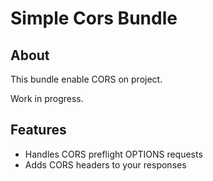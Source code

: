 # Simple Cors Bundle

## About
This bundle enable CORS on project.

Work in progress.

## Features

- Handles CORS preflight OPTIONS requests
- Adds CORS headers to your responses